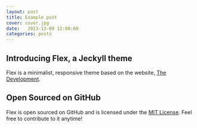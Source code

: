 ```yaml
---
layout: post
title: Example post
cover: cover.jpg
date:   2013-12-09 12:00:00
categories: posts
---
```


## Introducing Flex, a Jeckyll theme

Flex is a minimalist, responsive theme based on the website, [The Development](http://thedevelopment.co).

## Open Sourced on GitHub

Flex is open sourced on GitHub and is licensed under the [MIT License](http://opensource.org/licenses/MIT). Feel free to contribute to it anytime!
